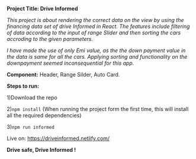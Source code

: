 
**Project Title: Drive Informed**

*This project is about rendering the correct data on the view by using the financing data set of drive Informed in React. The features include filtering of data according to the input of range Slider and then sorting the cars accroding to the given parameters.*

*I have made the use of only Emi value, as the the down payment value in the data is same for all the cars. Applying sorting and functionality on the downpayment seemed inconsequential for this app.*

**Component:**  Header, Range Silder, Auto Card. 

**Steps to run:** 

1)Download the repo

2)``npm install``   (When running the project form the first time, this will install all the required dependencies)

3)``npm run informed ``

Live on: https://driveinformed.netlify.com/

**Drive safe, Drive Informed !**
